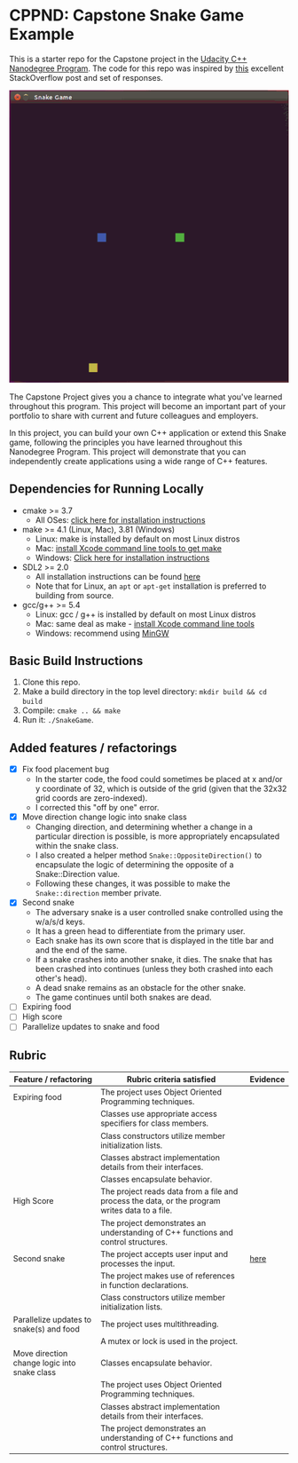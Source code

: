 # CPPND: Capstone Snake Game Example

This is a starter repo for the Capstone project in the [Udacity C++ Nanodegree Program](https://www.udacity.com/course/c-plus-plus-nanodegree--nd213). The code for this repo was inspired by [this](https://codereview.stackexchange.com/questions/212296/snake-game-in-c-with-sdl) excellent StackOverflow post and set of responses.

<img src="snake_game.gif"/>

The Capstone Project gives you a chance to integrate what you've learned throughout this program. This project will become an important part of your portfolio to share with current and future colleagues and employers.

In this project, you can build your own C++ application or extend this Snake game, following the principles you have learned throughout this Nanodegree Program. This project will demonstrate that you can independently create applications using a wide range of C++ features.

## Dependencies for Running Locally
* cmake >= 3.7
  * All OSes: [click here for installation instructions](https://cmake.org/install/)
* make >= 4.1 (Linux, Mac), 3.81 (Windows)
  * Linux: make is installed by default on most Linux distros
  * Mac: [install Xcode command line tools to get make](https://developer.apple.com/xcode/features/)
  * Windows: [Click here for installation instructions](http://gnuwin32.sourceforge.net/packages/make.htm)
* SDL2 >= 2.0
  * All installation instructions can be found [here](https://wiki.libsdl.org/Installation)
  * Note that for Linux, an `apt` or `apt-get` installation is preferred to building from source.
* gcc/g++ >= 5.4
  * Linux: gcc / g++ is installed by default on most Linux distros
  * Mac: same deal as make - [install Xcode command line tools](https://developer.apple.com/xcode/features/)
  * Windows: recommend using [MinGW](http://www.mingw.org/)

## Basic Build Instructions

1. Clone this repo.
2. Make a build directory in the top level directory: `mkdir build && cd build`
3. Compile: `cmake .. && make`
4. Run it: `./SnakeGame`.

## Added features / refactorings

- [x] Fix food placement bug
  - In the starter code, the food could sometimes be placed at x and/or y coordinate of 32, which is outside of the grid (given that the 32x32 grid coords are zero-indexed).
  - I corrected this "off by one" error.
- [x] Move direction change logic into snake class
  - Changing direction, and determining whether a change in a particular direction is possible, is more appropriately encapsulated within the snake class.
  - I also created a helper method `Snake::OppositeDirection()` to encapsulate the logic of determining the opposite of a Snake::Direction value.
  - Following these changes, it was possible to make the `Snake::direction` member private.
- [x] Second snake
  - The adversary snake is a user controlled snake controlled using the w/a/s/d keys.
  - It has a green head to differentiate from the primary user.
  - Each snake has its own score that is displayed in the title bar and and the end of the same.
  - If a snake crashes into another snake, it dies. The snake that has been crashed into continues (unless they both crashed into each other's head).
  - A dead snake remains as an obstacle for the other snake.
  - The game continues until both snakes are dead.
- [ ] Expiring food
- [ ] High score
- [ ] Parallelize updates to snake and food

## Rubric

| Feature / refactoring                        | Rubric criteria satisfied                                                                      | Evidence |
| -------------------------------------------- | ---------------------------------------------------------------------------------------------- | -------- |
| Expiring food                                | The project uses Object Oriented Programming techniques.                                       |          |
|                                              | Classes use appropriate access specifiers for class members.                                   |          |
|                                              | Class constructors utilize member initialization lists.                                        |          |
|                                              | Classes abstract implementation details from their interfaces.                                 |          |
|                                              | Classes encapsulate behavior.                                                                  |          |
| High Score                                   | The project reads data from a file and process the data, or the program writes data to a file. |          |
|                                              | The project demonstrates an understanding of C++ functions and control structures.             |          |
| Second snake                                 | The project accepts user input and processes the input.                                        | [here](https://github.com/samfrances/CppND-Capstone-Snake-Game/commit/496742b1748a98dc97b6003de16fbfb26ceb1905#diff-52537bb6a6d31158dba678bd0d88541aR29-R43)         |
|                                              | The project makes use of references in function declarations.                                  |          |
|                                              | Class constructors utilize member initialization lists.                                        |          |
| Parallelize updates to snake(s) and food     | The project uses multithreading.                                                               |          |
|                                              | A mutex or lock is used in the project.                                                        |          |
| Move direction change logic into snake class | Classes encapsulate behavior.                                                                  |          |
|                                              | The project uses Object Oriented Programming techniques.                                       |          |
|                                              | Classes abstract implementation details from their interfaces.                                 |          |
|                                              | The project demonstrates an understanding of C++ functions and control structures.             |          |